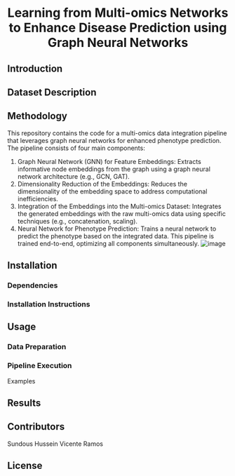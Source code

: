 <h1 align="center"> Learning from Multi-omics Networks to Enhance Disease Prediction using Graph Neural Networks </h1>

## Introduction
## Dataset Description
## Methodology
This repository contains the code for a multi-omics data integration pipeline that leverages graph neural networks for enhanced phenotype prediction. The pipeline consists of four main components:
1)	Graph Neural Network (GNN) for Feature Embeddings: Extracts informative node embeddings from the graph using a graph neural network architecture (e.g., GCN, GAT). 
3)	Dimensionality Reduction of the Embeddings: Reduces the dimensionality of the embedding space to address computational inefficiencies. 
4)	Integration of the Embeddings into the Multi-omics Dataset: Integrates the generated embeddings with the raw multi-omics data using specific techniques (e.g., concatenation, scaling).
5)	Neural Network for Phenotype Prediction: Trains a neural network to predict the phenotype based on the integrated data.
This pipeline is trained end-to-end, optimizing all components simultaneously. 
![image](https://github.com/user-attachments/assets/d080289d-90ec-4ff8-a3e8-c842e5685ce2)



## Installation
### Dependencies
### Installation Instructions

## Usage
### Data Preparation
### Pipeline Execution
Examples


## Results

## Contributors
Sundous Hussein 
Vicente Ramos

## License

